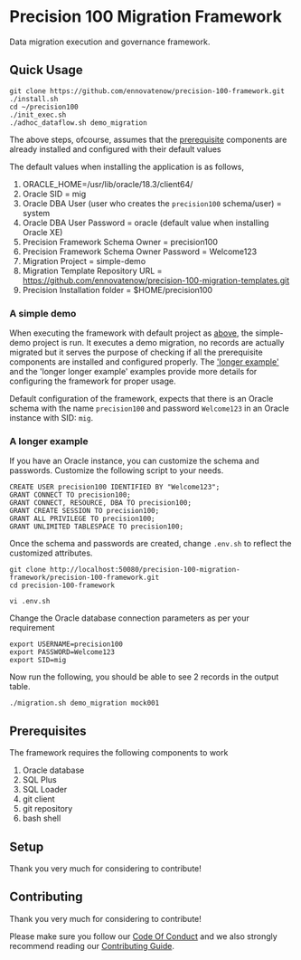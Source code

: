# Precision 100 Migration Framework
Data migration execution and governance framework.

## Quick Usage
```
git clone https://github.com/ennovatenow/precision-100-framework.git
./install.sh
cd ~/precision100
./init_exec.sh
./adhoc_dataflow.sh demo_migration
```

The above steps, ofcourse, assumes that the [prerequisite](#prerequisites) components are already installed and configured with their default values
 
The default values when installing the application is as follows,

1. ORACLE_HOME=/usr/lib/oracle/18.3/client64/
2. Oracle SID = mig
3. Oracle DBA User (user who creates the `precision100` schema/user) = system
4. Oracle DBA User Password = oracle (default value when installing Oracle XE)
5. Precision Framework Schema Owner = precision100
6. Precision Framework Schema Owner Password = Welcome123
7. Migration Project = simple-demo
8. Migration Template Repository URL = https://github.com/ennovatenow/precision-100-migration-templates.git
9. Precision Installation folder = $HOME/precision100

### A simple demo
When executing the framework with default project as [above](#quick-usage), the simple-demo project is run. It executes a demo migration, no records are actually migrated but it serves the purpose of checking if all the prerequisite components are installed and configured properly. The ['longer example'](#a-longer-example) and the 'longer longer example' examples provide more details for configuring the framework for proper usage.

Default configuration of the framework, expects that there is an Oracle schema with the name `precision100` and password `Welcome123` in an Oracle instance with SID: `mig`.


### A longer example
If you have an Oracle instance, you can customize the schema and passwords. Customize the following script to your needs.

```
CREATE USER precision100 IDENTIFIED BY "Welcome123"; 
GRANT CONNECT TO precision100;
GRANT CONNECT, RESOURCE, DBA TO precision100;
GRANT CREATE SESSION TO precision100;
GRANT ALL PRIVILEGE TO precision100;
GRANT UNLIMITED TABLESPACE TO precision100;
```

Once the schema and passwords are created, change `.env.sh` to reflect the customized attributes.

```
git clone http://localhost:50080/precision-100-migration-framework/precision-100-framework.git
cd precision-100-framework

vi .env.sh
```

Change the Oracle database connection parameters as per your requirement
```
export USERNAME=precision100
export PASSWORD=Welcome123
export SID=mig
```

Now run the following, you should be able to see 2 records in the output table.

```
./migration.sh demo_migration mock001
```


## Prerequisites
The framework requires the following components to work

1) Oracle database
2) SQL Plus
3) SQL Loader
4) git client
5) git repository
6) bash shell

## Setup
Thank you very much for considering to contribute!

## Contributing
Thank you very much for considering to contribute!

Please make sure you follow our [Code Of Conduct](CODE_OF_CONDUCT.md) and we also strongly recommend reading our [Contributing Guide](CONTRIBUTING.md).

